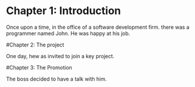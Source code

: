 # Chapter 1: Introduction

Once upon a time, in the office of a software development firm.
there was a programmer named John.
He was happy at his job.

#Chapter 2: The project

One day, hew as invited to join a key project.

#Chapter 3: The Promotion

The boss decided to have a talk with him.